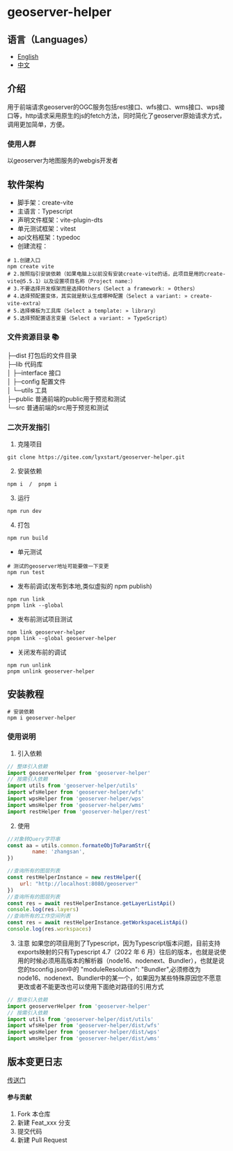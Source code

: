 # geoserver-helper
## 语言（Languages）

- [English](./README_en.md)
- [中文](./README.md)

## 介绍
用于前端请求geoserver的OGC服务包括rest接口、wfs接口、wms接口、wps接口等，http请求采用原生的js的fetch方法，同时简化了geoserver原始请求方式，调用更加简单，方便。
### 使用人群
以geoserver为地图服务的webgis开发者

## 软件架构

* 脚手架：create-vite
* 主语言：Typescript
* 声明文件框架：vite-plugin-dts
* 单元测试框架：vitest
* api文档框架：typedoc
* 创建流程：
```shell
# 1.创建入口
npm create vite
# 2.按照指引安装依赖（如果电脑上以前没有安装create-vite的话，此项目是用的create-vite@5.5.1）以及设置项目名称（Project name:）
# 3.不要选择开发框架而是选择Others（Select a framework: » Others）
# 4.选择预配置变体，其实就是默认生成哪种配置（Select a variant: » create-vite-extra）
# 5.选择模板为工具库（Select a template: » library）
# 5.选择预配置语言变量（Select a variant: » TypeScript）
```

### 文件资源目录 📚
├─dist  打包后的文件目录  
├─lib   代码库  
│  ├─interface       接口  
│  ├─config          配置文件  
│  └─utils           工具  
├─public             普通前端的public用于预览和测试  
└─src                普通前端的src用于预览和测试  
### 二次开发指引
1. 克隆项目
```shell
git clone https://gitee.com/lyxstart/geoserver-helper.git
```
2. 安装依赖
```shell
npm i  /  pnpm i
```
3. 运行
```shell
npm run dev
```
4. 打包
```shell
npm run build
```
* 单元测试
```shell
# 测试的geoserver地址可能要做一下变更
npm run test
```
* 发布前调试(发布到本地,类似虚拟的 npm publish)
```shell
npm run link
pnpm link --global
```
* 发布前测试项目测试
```shell
npm link geoserver-helper
pnpm link --global geoserver-helper
```
* 关闭发布前的调试
```shell
npm run unlink
pnpm unlink geoserver-helper
```

## 安装教程
```shell
# 安装依赖
npm i geoserver-helper
```

### 使用说明
1.  引入依赖
```javascript
// 整体引入依赖
import geoserverHelper from 'geoserver-helper'
// 按需引入依赖
import utils from 'geoserver-helper/utils'
import wfsHelper from 'geoserver-helper/wfs'
import wpsHelper from 'geoserver-helper/wps'
import wmsHelper from 'geoserver-helper/wms'
import restHelper from 'geoserver-helper/rest'
```
2.  使用
```javascript
//对象转Query字符串
const aa = utils.common.formateObjToParamStr({
        name: 'zhangsan',
})

//查询所有的图层列表
const restHelperInstance = new restHelper({
    url: "http://localhost:8080/geoserver"
})
//查询所有的图层列表
const res = await restHelperInstance.getLayerListApi()
console.log(res.layers)
//查询所有的工作空间列表
const res = await restHelperInstance.getWorkspaceListApi()
console.log(res.workspaces)
```
3. 注意
如果您的项目用到了Typescript，因为Typescript版本问题，目前支持exports映射的只有Typescript 4.7（2022 年 6 月）往后的版本，也就是说使用的时候必须用高版本的解析器（node16、nodenext、Bundler），也就是说您的tsconfig.json中的  "moduleResolution": "Bundler",必须修改为node16、nodenext、Bundler中的某一个，如果因为某些特殊原因您不愿意更改或者不能更改也可以使用下面绝对路径的引用方式
```javascript
// 整体引入依赖
import geoserverHelper from 'geoserver-helper'
// 按需引入依赖
import utils from 'geoserver-helper/dist/utils'
import wfsHelper from 'geoserver-helper/dist/wfs'
import wpsHelper from 'geoserver-helper/dist/wps'
import wmsHelper from 'geoserver-helper/dist/wms'
```
## 版本变更日志
[传送门](./CHANGELOG.md)
#### 参与贡献

1.  Fork 本仓库
2.  新建 Feat_xxx 分支
3.  提交代码
4.  新建 Pull Request

